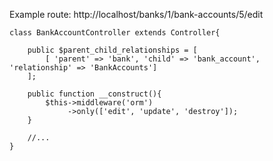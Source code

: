 Example route: http://localhost/banks/1/bank-accounts/5/edit


```
class BankAccountController extends Controller{

	public $parent_child_relationships = [
		[ 'parent' => 'bank', 'child' => 'bank_account', 'relationship' => 'BankAccounts']
	];

	public function __construct(){
		$this->middleware('orm')
		     ->only(['edit', 'update', 'destroy']);
	}

	//...
}

```